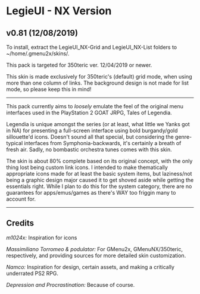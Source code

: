# LegieUI - NX Version
v0.81 (12/08/2019)
---
To install, extract the LegieUI_NX-Grid and LegieUI_NX-List folders to ~/home/.gmenu2x/skins/.

This pack is targeted for 350teric ver. 12/04/2019 or newer.

This skin is made exclusively for 350teric's (default) grid mode, when using more than one column of links. The background design is not made for list mode, so please keep this in mind!

---
This pack currently aims to *loosely* emulate the feel of the original menu interfaces used in the PlayStation 2 GOAT JRPG, Tales of Legendia.

Legendia is unique amongst the series (or at least, what little we Yanks got in NA) for presenting a full-screen interface using bold burgandy/gold sillouette'd icons. Doesn't sound all that special, but considering the genre-typical interfaces from Symphonia-backwards, it's certainly a breath of fresh air. Sadly, no bombastic orchestra tunes comes with this skin.

The skin is about 80% complete based on its original concept, with the only thing lost being custom link icons. I intended to make thematically appropriate icons made for at least the basic system items, but laziness/not being a graphic design major caused it to get shoved aside while getting the essentials right. While I plan to do this for the system category, there are no guarantees for apps/emus/games as there's WAY too friggin many to account for.

---
## Credits

*m1024x:* Inspiration for icons

*Massimiliano Torromeo & podulator:* For GMenu2x, GMenuNX/350teric, respectively, and providing sources for more detailed skin customization.

*Namco:* Inspiration for design, certain assets, and making a critically underrated PS2 RPG.

*Depression and Procrastination:* Because of course.
